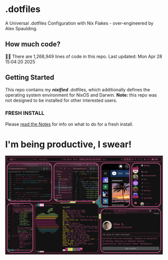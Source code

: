 # .dotfiles
A Universal .dotfiles Configuration with Nix Flakes - over-engineered by Alex Spaulding.

## How much code?
👨‍💻 There are 1,268,949 lines of code in this repo. Last updated: Mon Apr 28 15:04:20 2025

## Getting Started
This repo contains my ___nixified___ .dotfiles, which additionally defines the operating system environment for NixOS and Darwin.
__Note:__ this repo was not designed to be installed for other interested users.

### FRESH INSTALL
Please [read the Notes](https://github.com/aspauldingcode/.dotfiles/issues/158) for info on what to do for a fresh install.

# I'm being productive, I swear!
![macOS-NIXY](./macOS-NIXY.png)